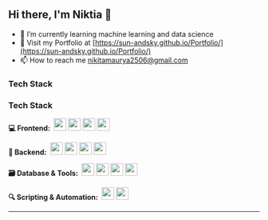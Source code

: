 ## Hi there, I'm Niktia 👋

- 🌱 I’m currently learning machine learning and data science
- 🔗 Visit my Portfolio at [https://sun-andsky.github.io/Portfolio/](https://sun-andsky.github.io/Portfolio/)
- 📫 How to reach me nikitamaurya2506@gmail.com

<h3>Tech Stack</h3>

<h3>Tech Stack</h3>

<p>
  <strong>💻 Frontend:&nbsp;</strong>
  <img src="https://cdn.jsdelivr.net/gh/devicons/devicon/icons/react/react-original.svg" height="25"/> 
  <img src="https://cdn.jsdelivr.net/gh/devicons/devicon/icons/html5/html5-original.svg" height="25"/> 
  <img src="https://cdn.jsdelivr.net/gh/devicons/devicon/icons/css3/css3-original.svg" height="25"/> 
  <img src="https://cdn.jsdelivr.net/gh/devicons/devicon/icons/javascript/javascript-original.svg" height="25"/>
</p>

<p>
  <strong>🧩 Backend:&nbsp;</strong>
  <img src="https://cdn.jsdelivr.net/gh/devicons/devicon/icons/django/django-plain.svg" height="25"/> 
  <img src="https://cdn.jsdelivr.net/gh/devicons/devicon/icons/python/python-original.svg" height="25"/> 
  <img src="https://cdn.jsdelivr.net/gh/devicons/devicon/icons/nodejs/nodejs-original.svg" height="25"/> 
  <img src="https://cdn.jsdelivr.net/gh/devicons/devicon/icons/express/express-original.svg" height="25"/> 
</p>

<p>
  <strong>🗃️ Database & Tools:&nbsp;</strong>
  <img src="https://cdn.jsdelivr.net/gh/devicons/devicon/icons/mongodb/mongodb-original.svg" height="25"/> 
  <img src="https://cdn.jsdelivr.net/gh/devicons/devicon/icons/git/git-original.svg" height="25"/>
  <img src="https://cdn.jsdelivr.net/gh/devicons/devicon/icons/vscode/vscode-original.svg" height="25"/> 
  <img src="https://cdn.jsdelivr.net/gh/devicons/devicon/icons/pandas/pandas-original.svg" height="25"/> 
</p>

<p>
  <strong>🔍 Scripting & Automation:&nbsp;</strong>
  <img src="https://cdn.jsdelivr.net/gh/devicons/devicon/icons/playwright/playwright-original.svg" height="25"/> 
  <img src="https://cdn.jsdelivr.net/gh/devicons/devicon/icons/python/python-original.svg" height="25"/>
</p>



---



